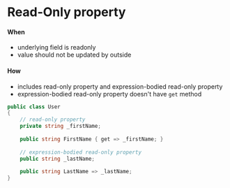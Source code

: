 # Read-Only property



#### When

* underlying field is readonly
* value should not be updated by outside



#### How

* includes read-only property and expression-bodied read-only property
* &#x20;expression-bodied read-only property doesn't have `get` method

```csharp
public class User
{
    // read-only property
    private string _firstName;
    
    public string FirstName { get => _firstName; }
    
    // expression-bodied read-only property 
    public string _lastName;
    
    public string LastName => _lastName;
}
```

